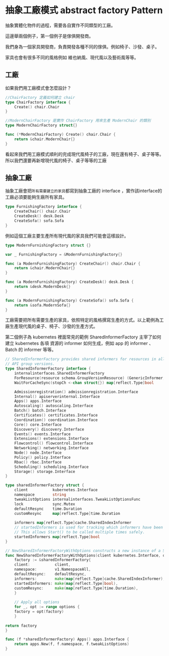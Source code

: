 #  抽象工廠模式 abstract factory Pattern

抽象實體化物件的過程，需要各自實作不同類型的工廠。

這邊舉兩個例子，第一個例子是傢俱開發商。

我們身為一個家具開發商，負責開發各種不同的傢俱。例如椅子、沙發、桌子。

家具也會有很多不同的風格例如 維也納風、現代風以及藝術風等等。


## 工廠
如果我們用工廠模式會怎麼設計？

```go
//ChairFactory 定義如何建立 chair
type ChairFactory interface {
	Create() chair.Chair
}

//ModernChairFactory 是實作 ChairFactory 用來生產 ModernChair 的類別
type ModernChairFactory struct{}

func (*ModernChairFactory) Create() chair.Chair {
	return &chair.ModernChair{}
}
```

看起來我們用工廠模式順利的完成現代風椅子的工廠，現在還有椅子、桌子等等。
所以我們還要再新增現代風的椅子、桌子等等的工廠

## 抽象工廠
抽象工廠會把`所有需要建立的家具`都寫到抽象工廠的 interface ，實作該interface的工廠必須要能夠生廠所有家具。
```go
type FurnishingFactory interface {
	CreateChair() chair.Chair
	CreateDesk() desk.Desk
	CreateSofa() sofa.Sofa
}
```
例如這個工廠主要生產所有現代風的家具我們可能會這樣設計。
```go
type ModernFurnishingFactory struct {}

var _ FurnishingFactory = &ModernFurnishingFactory{}

func (a ModernFurnishingFactory) CreateChair() chair.Chair {
	return &chair.ModernChair{}
}

func (a ModernFurnishingFactory) CreateDesk() desk.Desk {
	return &desk.ModernDesk{}
}

func (a ModernFurnishingFactory) CreateSofa() sofa.Sofa {
	return &sofa.ModernSofa{}
}
```

工廠需要把所有需要生產的家具，依照特定的風格撰寫生產的方式。以上範例為工廠生產現代風的桌子、椅子、沙發的生產方式。



第二個例子為 kubernetes 裡面常見的範例 SharedInformerFactory 主宰了如何建立 kubernetes 各項 資源的 informer 如何生成，例如 app 的 informer 、Batch 的 informer 等等。
```go
// SharedInformerFactory provides shared informers for resources in all known
// API group versions.
type SharedInformerFactory interface {
	internalinterfaces.SharedInformerFactory
	ForResource(resource schema.GroupVersionResource) (GenericInformer, error)
	WaitForCacheSync(stopCh <-chan struct{}) map[reflect.Type]bool

	Admissionregistration() admissionregistration.Interface
	Internal() apiserverinternal.Interface
	Apps() apps.Interface
	Autoscaling() autoscaling.Interface
	Batch() batch.Interface
	Certificates() certificates.Interface
	Coordination() coordination.Interface
	Core() core.Interface
	Discovery() discovery.Interface
	Events() events.Interface
	Extensions() extensions.Interface
	Flowcontrol() flowcontrol.Interface
	Networking() networking.Interface
	Node() node.Interface
	Policy() policy.Interface
	Rbac() rbac.Interface
	Scheduling() scheduling.Interface
	Storage() storage.Interface
}

type sharedInformerFactory struct {
    client           kubernetes.Interface
    namespace        string
    tweakListOptions internalinterfaces.TweakListOptionsFunc
    lock             sync.Mutex
    defaultResync    time.Duration
    customResync     map[reflect.Type]time.Duration
    
    informers map[reflect.Type]cache.SharedIndexInformer
    // startedInformers is used for tracking which informers have been started.
    // This allows Start() to be called multiple times safely.
    startedInformers map[reflect.Type]bool
}

// NewSharedInformerFactoryWithOptions constructs a new instance of a SharedInformerFactory with additional options.
func NewSharedInformerFactoryWithOptions(client kubernetes.Interface, defaultResync time.Duration, options ...SharedInformerOption) SharedInformerFactory {
    factory := &sharedInformerFactory{
    client:           client,
    namespace:        v1.NamespaceAll,
    defaultResync:    defaultResync,
    informers:        make(map[reflect.Type]cache.SharedIndexInformer),
    startedInformers: make(map[reflect.Type]bool),
    customResync:     make(map[reflect.Type]time.Duration),
    }
    
    // Apply all options
    for _, opt := range options {
    factory = opt(factory)
    }
    
return factory
}

func (f *sharedInformerFactory) Apps() apps.Interface {
    return apps.New(f, f.namespace, f.tweakListOptions)
}

```